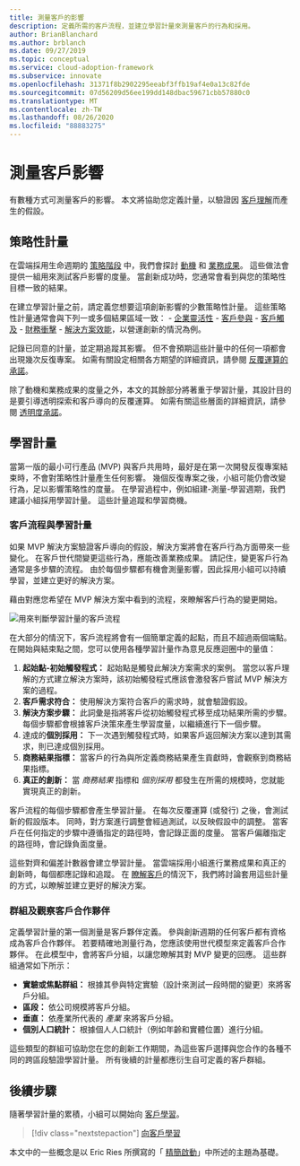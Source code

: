 ```yaml
---
title: 測量客戶的影響
description: 定義所需的客戶流程，並建立學習計量來測量客戶的行為和採用。
author: BrianBlanchard
ms.author: brblanch
ms.date: 09/27/2019
ms.topic: conceptual
ms.service: cloud-adoption-framework
ms.subservice: innovate
ms.openlocfilehash: 31371f8b2902295eeabf3ffb19af4e0a13c82fde
ms.sourcegitcommit: 07d56209d56ee199dd148dbac59671cbb57880c0
ms.translationtype: MT
ms.contentlocale: zh-TW
ms.lasthandoff: 08/26/2020
ms.locfileid: "88883275"
---
```

# <a name="measure-for-customer-impact"></a>測量客戶影響

有數種方式可測量客戶的影響。 本文將協助您定義計量，以驗證因 [客戶理解](./build.md)而產生的假設。

## <a name="strategic-metrics"></a>策略性計量

在雲端採用生命週期的 [策略階段](../../strategy/index.md) 中，我們會探討 [動機](../../strategy/motivations.md) 和 [業務成果](../../strategy/business-outcomes/index.md)。 這些做法會提供一組用來測試客戶影響的度量。 當創新成功時，您通常會看到與您的策略性目標一致的結果。

在建立學習計量之前，請定義您想要這項創新影響的少數策略性計量。 這些策略性計量通常會與下列一或多個結果區域一致：
    - [企業靈活性](../../strategy/business-outcomes/agility-outcomes.md)
    - [客戶參與](../../strategy/business-outcomes/engagement-outcomes.md)
    - [客戶觸及](../../strategy/business-outcomes/reach-outcomes.md)
    - [財務衝擊](../../strategy/business-outcomes/fiscal-outcomes.md)
    - [解決方案效能](../../strategy/business-outcomes/fiscal-outcomes.md)，以營運創新的情況為例。

記錄已同意的計量，並定期追蹤其影響。 但不會預期這些計量中的任何一項都會出現幾次反復專案。 如需有關設定相關各方期望的詳細資訊，請參閱 [反覆運算的承諾](./index.md#commitment-to-iteration)。

除了動機和業務成果的度量之外，本文的其餘部分將著重于學習計量，其設計目的是要引導透明探索和客戶導向的反覆運算。 如需有關這些層面的詳細資訊，請參閱 [透明度承諾](./index.md#commitment-to-transparency)。

## <a name="learning-metrics"></a>學習計量

當第一版的最小可行產品 (MVP) 與客戶共用時，最好是在第一次開發反復專案結束時，不會對策略性計量產生任何影響。 幾個反復專案之後，小組可能仍會改變行為，足以影響策略性的度量。 在學習過程中，例如組建-測量-學習週期，我們建議小組採用學習計量。 這些計量追蹤和學習商機。

### <a name="customer-flow-and-learning-metrics"></a>客戶流程與學習計量

如果 MVP 解決方案驗證客戶導向的假設，解決方案將會在客戶行為方面帶來一些變化。 在客戶世代間變更這些行為，應能改善業務成果。 請記住，變更客戶行為通常是多步驟的流程。 由於每個步驟都有機會測量影響，因此採用小組可以持續學習，並建立更好的解決方案。

藉由對應您希望在 MVP 解決方案中看到的流程，來瞭解客戶行為的變更開始。

![用來判斷學習計量的客戶流程](../../_images/innovate/customer-flow-learning-metrics.png)

在大部分的情況下，客戶流程將會有一個簡單定義的起點，而且不超過兩個端點。 在開始與結束點之間，您可以使用各種學習計量作為意見反應迴圈中的量值：

1. **起始點-初始觸發程式：** 起始點是觸發此解決方案需求的案例。 當您以客戶理解的方式建立解決方案時，該初始觸發程式應該會激發客戶嘗試 MVP 解決方案的過程。
2. **客戶需求符合：** 使用解決方案符合客戶的需求時，就會驗證假設。
3. **解決方案步驟：** 此詞彙是指將客戶從初始觸發程式移至成功結果所需的步驟。 每個步驟都會根據客戶決策來產生學習度量，以繼續進行下一個步驟。
4. 達成的**個別採用：** 下一次遇到觸發程式時，如果客戶返回解決方案以達到其需求，則已達成個別採用。
5. **商務結果指標：** 當客戶的行為與所定義商務結果產生貢獻時，會觀察到商務結果指標。
6. **真正的創新：** 當 *商務結果* 指標和 *個別採用* 都發生在所需的規模時，您就能實現真正的創新。

客戶流程的每個步驟都會產生學習計量。 在每次反覆運算 (或發行) 之後，會測試新的假設版本。 同時，對方案進行調整會經過測試，以反映假設中的調整。 當客戶在任何指定的步驟中遵循指定的路徑時，會記錄正面的度量。 當客戶偏離指定的路徑時，會記錄負面度量。

這些對齊和偏差計數器會建立學習計量。 當雲端採用小組進行業務成果和真正的創新時，每個都應記錄和追蹤。 在 [瞭解客戶](./learn.md)的情況下，我們將討論套用這些計量的方式，以瞭解並建立更好的解決方案。

### <a name="group-and-observe-customer-partners"></a>群組及觀察客戶合作夥伴

定義學習計量的第一個測量是客戶夥伴定義。 參與創新週期的任何客戶都有資格成為客戶合作夥伴。 若要精確地測量行為，您應該使用世代模型來定義客戶合作夥伴。 在此模型中，會將客戶分組，以讓您瞭解其對 MVP 變更的回應。 這些群組通常如下所示：

- **實驗或焦點群組：** 根據其參與特定實驗（設計來測試一段時間的變更）來將客戶分組。
- **區段：** 依公司規模將客戶分組。
- **垂直：** 依產業所代表的 *產業* 來將客戶分組。
- **個別人口統計：** 根據個人人口統計（例如年齡和實體位置）進行分組。

這些類型的群組可協助您在您的創新工作期間，為這些客戶選擇與您合作的各種不同的跨區段驗證學習計量。 所有後續的計量都應衍生自可定義的客戶群組。

## <a name="next-steps"></a>後續步驟

隨著學習計量的累積，小組可以開始向 [客戶學習](./learn.md)。

> [!div class="nextstepaction"]
> [向客戶學習](./learn.md)

本文中的一些概念是以 Eric Ries 所撰寫的「 [精簡啟動](http://theleanstartup.com/book)」中所述的主題為基礎。
